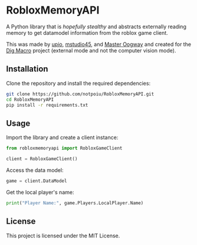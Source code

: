# RobloxMemoryAPI

A Python library that is _hopefully stealthy_ and abstracts externally reading memory to get datamodel information from the roblox game client.

This was made by [upio](https://github.com/notpoiu), [mstudio45](https://github.com/mstudio45), and [Master Oogway](https://github.com/ActualMasterOogway) and created for the [Dig Macro](https://github.com/mstudio45/digmacro) project (external mode and not the computer vision mode).

## Installation

Clone the repository and install the required dependencies:

```bash
git clone https://github.com/notpoiu/RobloxMemoryAPI.git
cd RobloxMemoryAPI
pip install -r requirements.txt
```

## Usage

Import the library and create a client instance:

```python
from robloxmemoryapi import RobloxGameClient

client = RobloxGameClient()
```

Access the data model:

```python
game = client.DataModel
```

Get the local player's name:

```python
print("Player Name:", game.Players.LocalPlayer.Name)
```

## License

This project is licensed under the MIT License.
